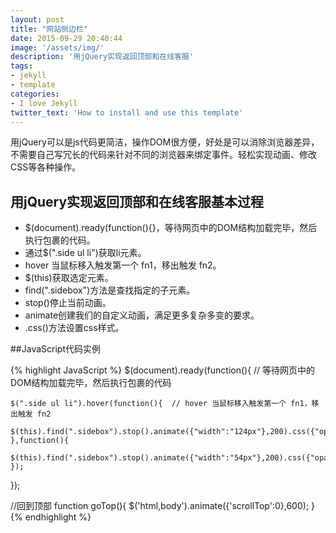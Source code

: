 ```yaml
---
layout: post
title: "网站侧边栏"
date: 2015-09-29 20:40:44
image: '/assets/img/'
description: '用jQuery实现返回顶部和在线客服'
tags:
- jekyll 
- template 
categories:
- I love Jekyll
twitter_text: 'How to install and use this template'
---
```


用jQuery可以是js代码更简洁，操作DOM很方便，好处是可以消除浏览器差异，
不需要自己写冗长的代码来针对不同的浏览器来绑定事件。轻松实现动画、修改CSS等各种操作。

## 用jQuery实现返回顶部和在线客服基本过程

- $(document).ready(function(){}，等待网页中的DOM结构加载完毕，然后执行包裹的代码。
- 通过$(".side ul li")获取li元素。
- hover 当鼠标移入触发第一个 fn1，移出触发 fn2。
- $(this)获取选定元素。
- find(".sidebox")方法是查找指定的子元素。
- stop()停止当前动画。
- animate创建我们的自定义动画，满足更多复杂多变的要求。
- .css()方法设置css样式。

##JavaScript代码实例

{% highlight JavaScript %}
$(document).ready(function(){   // 等待网页中的DOM结构加载完毕，然后执行包裹的代码

	$(".side ul li").hover(function(){  // hover 当鼠标移入触发第一个 fn1，移出触发 fn2
		$(this).find(".sidebox").stop().animate({"width":"124px"},200).css({"opacity":"1","filter":"Alpha(opacity=100)","background":"#ae1c1c"})	
	},function(){
		$(this).find(".sidebox").stop().animate({"width":"54px"},200).css({"opacity":"0.8","filter":"Alpha(opacity=80)","background":"#000"})	
	});
	
});

//回到顶部
function goTop(){
	$('html,body').animate({'scrollTop':0},600);
}
{% endhighlight %}






